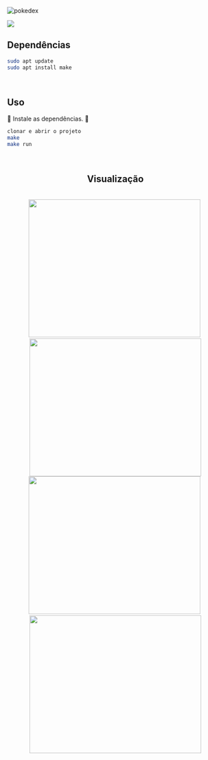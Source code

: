 ![pokedex](https://user-images.githubusercontent.com/72557256/193317811-ab40502f-f739-4ac8-bf9d-80bce218fa27.png)

<img src="http://img.shields.io/static/v1?label=STATUS&message=FINALIZADO&color=green&style=for-the-badge"/>

## Dependências
```sh
sudo apt update
sudo apt install make
```

<br>

## Uso
:cop: Instale as dependências. :cop:

```sh
clonar e abrir o projeto
make
make run
```

<br>

<div align="center">
 <h2>Visualização</h2>
 <br>
 <img width="400px" height="320px" src="https://user-images.githubusercontent.com/72557256/193412976-3f48c5a3-522b-462f-8c19-3ca7a8a841fd.png"></img>&nbsp;
 <img width="400px" height="320px" src="https://user-images.githubusercontent.com/72557256/193412977-16e486f8-b916-4002-940a-7e074c4ba5d2.png"></img><br>
 <img width="400px" height="320px" src="https://user-images.githubusercontent.com/72557256/193412980-f22ddd45-d7be-4d4c-a828-0dac315107b3.png"></img>&nbsp;
 <img width="400px" height="320px" src="https://user-images.githubusercontent.com/72557256/193413167-40cc4511-b2dc-4295-8cd0-b1226d972062.png"></img>

</div>
